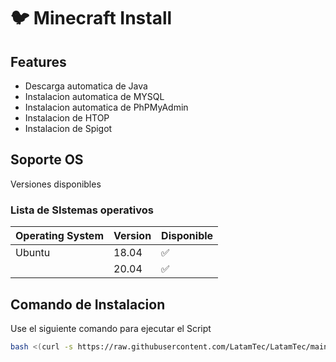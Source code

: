# :bird: Minecraft Install

## Features

- Descarga automatica de Java
- Instalacion automatica de MYSQL
- Instalacion automatica de PhPMyAdmin
- Instalacion de HTOP
- Instalacion de Spigot
## Soporte OS

Versiones disponibles

### Lista de SIstemas operativos

| Operating System | Version | Disponible         |
| ---------------- | ------- | ------------------ |
| Ubuntu           | 18.04   | :white_check_mark: |
|                  | 20.04   | :white_check_mark: |

## Comando de Instalacion

Use el siguiente comando para ejecutar el Script

```bash
bash <(curl -s https://raw.githubusercontent.com/LatamTec/LatamTec/main/install.sh)
```
